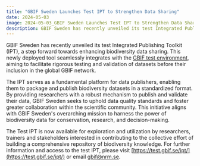```yaml
---
title: "GBIF Sweden Launches Test IPT to Strengthen Data Sharing"
date: 2024-05-03
image: 2024-05-03_GBIF Sweden Launches Test IPT to Strengthen Data Sharing.png
description: GBIF Sweden has recently unveiled its test Integrated Publishing Toolkit (IPT)
---
```


GBIF Sweden has recently unveiled its test Integrated Publishing Toolkit (IPT), a step forward towards enhancing biodiversity data sharing. This newly deployed tool seamlessly integrates with the [GBIF test environment](https://www.gbif-uat.org/), aiming to facilitate rigorous testing and validation of datasets before their inclusion in the global GBIF network.

The IPT serves as a fundamental platform for data publishers, enabling them to package and publish biodiversity datasets in a standardized format. By providing researchers with a robust mechanism to publish and validate their data, GBIF Sweden seeks to uphold data quality standards and foster greater collaboration within the scientific community. This initiative aligns with GBIF Sweden's overarching mission to harness the power of biodiversity data for conservation, research, and decision-making.

The Test IPT is now available for exploration and utilization by researchers, trainers and stakeholders interested in contributing to the collective effort of building a comprehensive repository of biodiversity knowledge.
For further information and access to the test IPT, please visit [https://test.gbif.se/ipt/](https://test.gbif.se/ipt/) or email [gbif@nrm.se](mailto:gbif@nrm.se).